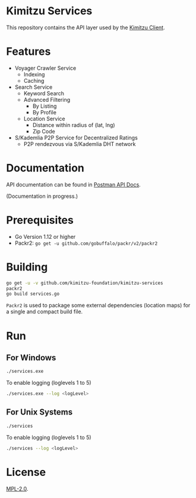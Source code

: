# Kimitzu Services

This repository contains the API layer used by the [Kimitzu Client](https://github.com/kimitzu/kimitzu-client).

# Features

* Voyager Crawler Service
  * Indexing
  * Caching
* Search Service
  * Keyword Search
  * Advanced Filtering
    * By Listing
    * By Profile
  * Location Service
    * Distance within radius of (lat, lng)
    * Zip Code
* S/Kademlia P2P Service for Decentralized Ratings
  * P2P rendezvous via S/Kademlia DHT network

# Documentation
API documentation can be found in [Postman API Docs](https://documenter.getpostman.com/view/7522385/SVtN5CZU?version=latest).

(Documentation in progress.)

# Prerequisites
- Go Version 1.12 or higher
- Packr2: `go get -u github.com/gobuffalo/packr/v2/packr2`

# Building
```bash
go get -u -v github.com/kimitzu-foundation/kimitzu-services
packr2
go build services.go
```

`Packr2` is used to package some external dependencies (location maps) for a single and compact build file.

# Run
## For Windows
```bash
./services.exe
```

To enable logging (loglevels 1 to 5)
```bash
./services.exe --log <logLevel>
```

## For Unix Systems
```bash
./services
```

To enable logging (loglevels 1 to 5)
```bash
./services --log <logLevel>
```

# License

[MPL-2.0](LICENSE).